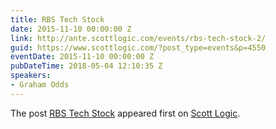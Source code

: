 ```yaml
---
title: RBS Tech Stock
date: 2015-11-10 00:00:00 Z
link: http://ante.scottlogic.com/events/rbs-tech-stock-2/
guid: https://www.scottlogic.com/?post_type=events&p=4550
eventDate: 2015-11-10 00:00:00 Z
pubDateTime: 2018-05-04 12:10:35 Z
speakers:
- Graham Odds
---
```


<p>The post <a rel="nofollow" href="http://ante.scottlogic.com/events/rbs-tech-stock-2/">RBS Tech Stock</a> appeared first on <a rel="nofollow" href="http://ante.scottlogic.com">Scott Logic</a>.</p>